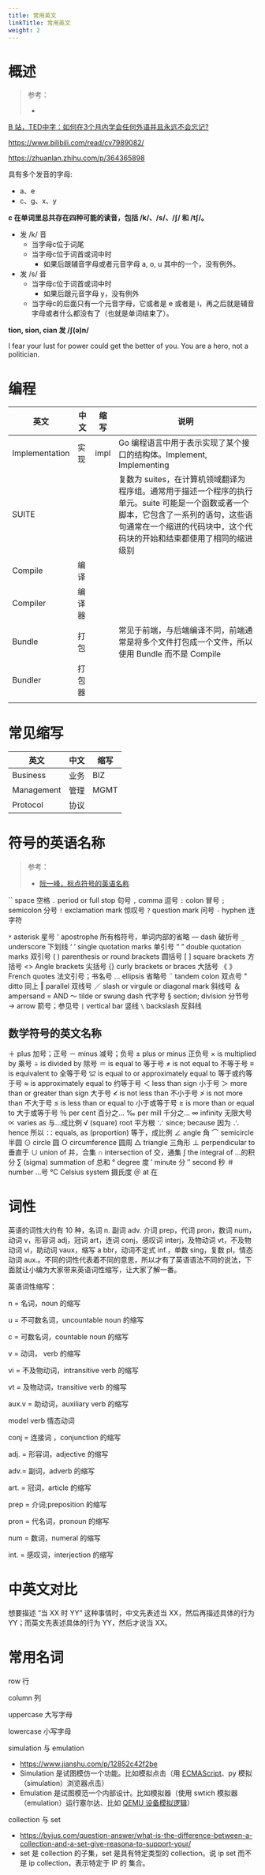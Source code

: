 ```yaml
---
title: 常用英文
linkTitle: 常用英文
weight: 2
---
```


# 概述

> 参考：
>
> -

[B 站，TED中字：如何在3个月内学会任何外语并且永远不会忘记?](https://www.bilibili.com/video/BV1uu4y1c7PY)

https://www.bilibili.com/read/cv7989082/

https://zhuanlan.zhihu.com/p/364365898

具有多个发音的字母:

- a、e
- c、g、x、y

**c 在单词里总共存在四种可能的读音，包括 /k/、/s/、/ʃ/ 和 /tʃ/。**

- 发 /k/ 音
  - 当字母c位于词尾
  - 当字母c位于词首或词中时
    - 如果后跟辅音字母或者元音字母 a, o, u 其中的一个，没有例外。
- 发 /s/ 音
  - 当字母c位于词首或词中时
    - 如果后跟元音字母 y，没有例外
  - 当字母c的后面只有一个元音字母，它或者是 e 或者是 i，再之后就是辅音字母或者什么都没有了（也就是单词结束了）。

**tion, sion, cian 发 /ʃ(ə)n/**

I fear your lust for power could get the better of you. You are a hero, not a politician.

# 编程

| 英文             | 中文  | 缩写   | 说明                                                                                                             |
| -------------- | --- | ---- | -------------------------------------------------------------------------------------------------------------- |
| Implementation | 实现  | impl | Go 编程语言中用于表示实现了某个接口的结构体。Implement, Implementing                                                                |
| SUITE          |     |      | 复数为 suites，在计算机领域翻译为程序组。通常用于描述一个程序的执行单元。suite 可能是一个函数或者一个脚本，它包含了一系列的语句，这些语句通常在一个缩进的代码块中，这个代码块的开始和结束都使用了相同的缩进级别 |
| Compile        | 编译  |      |                                                                                                                |
| Compiler       | 编译器 |      |                                                                                                                |
| Bundle         | 打包  |      | 常见于前端，与后端编译不同，前端通常是将多个文件打包成一个文件，所以使用 Bundle 而不是 Compile                                                        |
| Bundler        | 打包器 |      |                                                                                                                |
|                |     |      |                                                                                                                |

# 常见缩写

| 英文         | 中文  | 缩写   |
| ---------- | --- | ---- |
| Business   | 业务  | BIZ  |
| Management | 管理  | MGMT |
| Protocol   | 协议  |      |

# 符号的英语名称

> 参考：
>
> - [阮一峰，标点符号的英语名称](https://www.ruanyifeng.com/blog/2007/07/english_punctuation.html)

`` space 空格
`.` period or full stop 句号
`,` comma 逗号
`:` colon 冒号
`;` semicolon 分号
`!` exclamation mark 惊叹号
`?` question mark 问号
`-` hyphen 连字符

`*` asterisk 星号
' apostrophe 所有格符号，单词内部的省略
— dash 破折号
`_` underscore 下划线
‘ ’ single quotation marks 单引号
“ ” double quotation marks 双引号
( ) parenthesis or round brackets 圆括号
\[ ] square brackets 方括号
<> Angle brackets 尖括号
{} curly brackets or braces 大括号
《 》French quotes 法文引号；书名号
... ellipsis 省略号
¨ tandem colon 双点号
" ditto 同上
‖ parallel 双线号
／ slash or virgule or diagonal mark 斜线号
＆ ampersand = AND
～ tilde or swung dash 代字号
§ section; division 分节号
→ arrow 箭号；参见号
`|` vertical bar 竖线
`\` backslash 反斜线

## 数学符号的英文名称

  ＋ plus 加号；正号
  － minus 减号；负号
  ± plus or minus 正负号
  × is multiplied by 乘号
  ÷ is divided by 除号
  ＝ is equal to 等于号
  ≠ is not equal to 不等于号
  ≡ is equivalent to 全等于号
  ≌ is equal to or approximately equal to 等于或约等于号
  ≈ is approximately equal to 约等于号
  ＜ less than sign 小于号
  ＞ more than or greater than sign 大于号
  ≮ is not less than 不小于号
  ≯ is not more than 不大于号
  ≤ is less than or equal to 小于或等于号
  ≥ is more than or equal to 大于或等于号
  ％ per cent 百分之…
  ‰ per mill 千分之…
  ∞ infinity 无限大号
  ∝ varies as 与…成比例
  √ (square) root 平方根
  ∵ since; because 因为
  ∴ hence 所以
  ∷ equals, as (proportion) 等于，成比例
  ∠ angle 角
  ⌒ semicircle 半圆
  ⊙ circle 圆
  ○ circumference 圆周
  △ triangle 三角形
  ⊥ perpendicular to 垂直于
  ∪ union of 并，合集
  ∩ intersection of 交，通集
  ∫ the integral of …的积分
  ∑ (sigma) summation of 总和
  ° degree 度
  ′ minute 分
  ″ second 秒
  ＃ number …号
  ℃ Celsius system 摄氏度
  ＠ at 在

# 词性

英语的词性大约有 10 种，名词 n. 副词 adv. 介词 prep，代词 pron，数词 num，动词 v，形容词 adj，冠词 art，连词 conj，感叹词 interj，及物动词 vt，不及物动词 vi，助动词 vaux，缩写 a bbr，动词不定式 inf.，单数 sing，复数 pl，情态动词 aux.。不同的词性代表着不同的意思，所以才有了英语语法不同的说法，下面就让小编为大家带来英语词性缩写，让大家了解一番。

英语词性缩写：

n = 名词，noun 的缩写

u = 不可数名词，uncountable noun 的缩写

c = 可数名词，countable noun 的缩写

v = 动词， verb 的缩写

vi = 不及物动词，intransitive verb 的缩写

vt = 及物动词，transitive verb 的缩写

aux.v = 助动词，auxiliary verb 的缩写

model verb 情态动词

conj = 连接词 ，conjunction 的缩写

adj. = 形容词，adjective 的缩写

adv.= 副词，adverb 的缩写

art. = 冠词，article 的缩写

prep = 介词;preposition 的缩写

pron = 代名词，pronoun 的缩写

num = 数词，numeral 的缩写

int. = 感叹词，interjection 的缩写

# 中英文对比

想要描述 “当 XX 时 YY” 这种事情时，中文先表述当 XX，然后再描述具体的行为 YY；而英文先表述具体的行为 YY，然后才说当 XX。

# 常用名词

row 行

column 列

uppercase 大写字母

lowercase 小写字母

simulation 与 emulation

- https://www.jianshu.com/p/12852c42f2be
- Simulation 是试图模仿一个功能。比如模拟点击（用 [ECMAScript](/docs/2.编程/高级编程语言/ECMAScript/ECMAScript.md)、py 模拟（simulation）浏览器点击）
- Emulation 是试图模范一个内部设计。比如模拟器（使用 swtich 模拟器（emulation）运行塞尔达、比如 [QEMU 设备模拟逻辑](/docs/10.云原生/Virtualization%20implementation/KVM_QEMU/QEMU%20设备模拟逻辑.md)）

collection 与 set

- https://byjus.com/question-answer/what-is-the-difference-between-a-collection-and-a-set-give-reasona-to-support-your/
- set 是 collection 的子集，set 是具有特定类型的 collection。说 ip set 而不是 ip collection，表示特定于 IP 的 集合。
